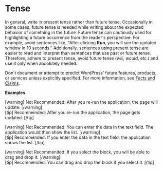 # Tense

In general, write in present tense rather than future tense. Occasionally in some cases, future tense is needed while writing about the expected behavior of something in the future. Future tense can cautiously used for highlighting a future occurrence from the reader's perspective. For example, avoid sentences like, "After clicking **Run**, you will see the updated window in 10 seconds." Additionally, sentences using present tense are easier to read and interpret than sentences that use past or future tense. Therefore, adhere to present tense, avoid future tense (*will, would*, etc.) and use it only when absolutely needed.

Don't document or attempt to predict WordPress' future features, products, or services unless explicitly specified. For more information, see [Facts and Claims]().

**Examples**  

[warning] Not Recommended: After you re-run the application, the page will update. [/warning]  
[tip] Recommended: After you re-run the application, the page gets updated. [/tip]

[warning] Not Recommended: You can enter the data in the text field. The application would then show the list.  [/warning]  
[tip] Recommended: If you enter the data in the text field, the application shows the list. [/tip]

[warning] Not Recommended: If you select the block, you will be able to drag and drop it. [/warning]  
[tip] Recommended: You can drag and drop the block if you select it. [/tip]

